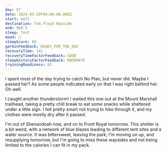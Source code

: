 ```yaml
---
day: 57
date: 2024-05-29T00:00:00.000Z
start: null
destination: Tom Floyd Wayside
end: 969.5
sleep: Tent
mood: 🙂
sleepScore: 68
garminFeedback: READY_FOR_THE_DAY
recoveryTime: 141
recoveryTimeFactorFeedback: GOOD
sleepHistoryFactorFeedback: MODERATE
trainingReadiness: 62
---
```

I spent most of the day trying to catch No Plan, but never did. Maybe I passed her? As some people indicated early on that I was right behind her. Oh well.

I caught another thunderstorm! I waited this one out at the Mount Marshall trailhead, taking a pretty chill break to eat some snacks while sheltered under a little sign. I felt pretty smart not trying to hike through it, and my clothes were mostly dry after it passed.

I'm out of Shenandoah now, and on to Front Royal tomorrow. This shelter is a bit weird, with a network of blue blazes leading to different tent sites and a water source. It was bittersweet, leaving the park; I'm moving on up, and resupplying tomorrow, but I'm going to miss these waysides and not being limited to the calories I can fit in my pack.
